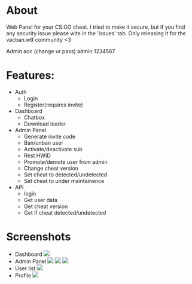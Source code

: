 # About
Web Panel for your CS:GO cheat.
I tried to make it secure, but if you find any security issue please wite in the 'issues' tab.
Only releasing it for the vacban.wtf community <3

Admin acc (change ur pass)
admin:1234567

# Features:
- Auth
  - Login
  - Register(requires invite)
- Dashboard
  - Chatbox
  - Download loader
- Admin Panel
  - Generate invite code
  - Ban/unban user
  - Activate/deactivate sub
  - Rest HWID
  - Promote/demote user from admin
  - Change cheat version
  - Set cheat to detected/undetected
  - Set cheat to under maintainence 
- API
  - login
  - Get user data
  - Get cheat version
  - Get if cheat detected/undetected

# Screenshots
- Dashboard
![](https://codeine.is-inside.me/ZmLkMUS2.png)
- Admin Panel
![](https://codeine.is-inside.me/RWeHQMzn.png)
![](https://codeine.is-inside.me/PIEvwcH2.png)
![](https://codeine.is-inside.me/B6feIdHA.png)
- User list
![](https://codeine.is-inside.me/DLP7E9bx.png)
- Profile
![](https://codeine.is-inside.me/mLoxgalD.png)
